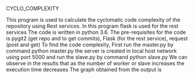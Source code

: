 CYCLO_COMPLEXITY 


This program is used to calculate the cyclomatic code complexity of the repository using Rest services. In this program flask is used for the rest services
The code is written in python 3.6.
The pre-requisites for the code is pygit2 (get repo and to get commits), Flask (for the rest service), request (post and get)
To find the code complexity, First run the master.py by command python master.py the server is created in local host network using port 5000
and run the slave.py by command python slave.py
We can observe in the results that as the number of worker or slave increases the execution time decreases
The graph obtained from the output is 



 
